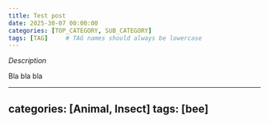 ```yaml
---
title: Test post
date: 2025-30-07 00:00:00
categories: [TOP_CATEGORY, SUB_CATEGORY]
tags: [TAG]     # TAG names should always be lowercase
---
```


*Description*

Bla bla bla


---
categories: [Animal, Insect]
tags: [bee]
---
